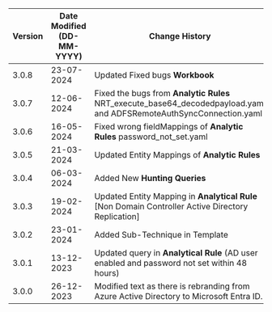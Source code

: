 | **Version** | **Date Modified (DD-MM-YYYY)** | **Change History**                                                                         |
|-------------|--------------------------------|--------------------------------------------------------------------------------------------|
| 3.0.8       | 23-07-2024                     | Updated Fixed bugs **Workbook** 												|
| 3.0.7       | 12-06-2024                     | Fixed the bugs from **Analytic Rules** NRT_execute_base64_decodedpayload.yaml and ADFSRemoteAuthSyncConnection.yaml |												
| 3.0.6       | 16-05-2024                     | Fixed wrong fieldMappings of **Analytic Rules** password_not_set.yaml						|												
| 3.0.5       | 21-03-2024                     | Updated Entity Mappings of **Analytic Rules** 												|					|
| 3.0.4       | 06-03-2024                     | Added New **Hunting Queries**																	|
| 3.0.3       | 19-02-2024                     | Updated Entity Mapping in 	**Analytical Rule** [Non Domain Controller Active Directory Replication]														|
| 3.0.2       | 23-01-2024                     | Added Sub-Technique in Template															|
| 3.0.1       | 13-12-2023                     | Updated query in **Analytical Rule** (AD user enabled and password not set within 48 hours)|
| 3.0.0       | 26-12-2023                     | Modified text as there is rebranding from Azure Active Directory to Microsoft Entra ID.                   |                             
         
                                                                                                                 
